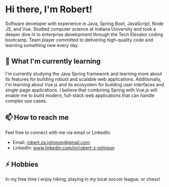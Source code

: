 
# Hi there, I'm Robert!

Software developer with experience in Java, Spring Boot, JavaScript, Node JS, and Vue.  Studied computer science at Indiana University and took a deeper dive in to enterprise development through the Tech Elevator coding bootcamp.  Team player committed to delivering high-quality code and learning something new every day.  



## 🌱 What I'm currently learning

I'm currently studying the Java Spring framework and learning more about its features for building robust and scalable web applications. Additionally, I'm learning about Vue.js and its ecosystem for building user interfaces and single-page applications. I believe that combining Spring with Vue.js will enable me to build modern, full-stack web applications that can handle complex use cases.

## 📫 How to reach me

Feel free to connect with me via email or LinkedIn:

- Email: robert.za.johnson@gmail.com
- LinkedIn: www.linkedin.com/in/robert-z-johnson

## ⚡ Hobbies

In my free time I enjoy hiking, playing in my local soccer league, or chess!
